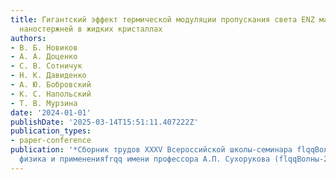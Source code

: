 ```yaml
---
title: Гигантский эффект термической модуляции пропускания света ENZ массивом плазмонных
  наностержней в жидких кристаллах
authors:
- В. Б. Новиков
- А. А. Доценко
- С. В. Сотничук
- Н. К. Давиденко
- А. Ю. Бобровский
- К. С. Напольский
- Т. В. Мурзина
date: '2024-01-01'
publishDate: '2025-03-14T15:51:11.407222Z'
publication_types:
- paper-conference
publication: '*Сборник трудов XXXV Всероссийской школы-семинара flqqВолновые явления:
  физика и примененияfrqq имени профессора А.П. Сухорукова (flqqВолны-2024frqq)*'
---
```

